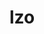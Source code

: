 ---
title: "lzo"
layout: cache
categories: [package, v0.18.0]
meta: {"versions": ["2.10"], "compilers": ["gcc@=7.5.0"], "oss": ["ubuntu18.04"], "platforms": ["linux"], "targets": ["x86_64"], "stacks": ["data-vis-sdk", "e4s", "radiuss", "root"], "num_specs": 1, "num_specs_by_stack": {"root": 1, "data-vis-sdk": 1, "radiuss": 1, "e4s": 1}}
spec_details: [{"hash": "ownfd6ngqsmqswrjkxiuqidz6qlj5u46", "compiler": "gcc@=7.5.0", "versions": ["2.10"], "os": "ubuntu18.04", "platform": "linux", "target": "x86_64", "variants": ["libs=shared,static"], "stacks": ["root", "data-vis-sdk", "radiuss", "e4s"], "size": "-", "tarball": "https://binaries.spack.io/releases/v0.18.0/build_cache/linux-ubuntu18.04-x86_64/gcc-7.5.0/lzo-2.10/linux-ubuntu18.04-x86_64-gcc-7.5.0-lzo-2.10-ownfd6ngqsmqswrjkxiuqidz6qlj5u46.spack"}]
---